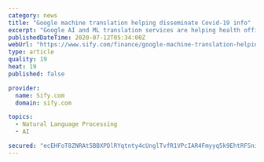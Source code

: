 ```yaml
---
category: news
title: "Google machine translation helping disseminate Covid-19 info"
excerpt: "Google AI and ML translation services are helping health officials communicate with people in languages they understand to disseminate the Covid-19 information, and it means reaching 51 million migrants in at least 350 languages in the US alone."
publishedDateTime: 2020-07-12T05:34:00Z
webUrl: "https://www.sify.com/finance/google-machine-translation-helping-disseminate-covid-19-info-news-topnews-uhmf4Bacbhaej.html"
type: article
quality: 19
heat: 19
published: false

provider:
  name: Sify.com
  domain: sify.com

topics:
  - Natural Language Processing
  - AI

secured: "ecEHFoT8ZNRAt5BBXPDlRYqtnty4cUnglTvfR1VPcIAR4Fmyyq5k9EhtRFSniBx4De9+3WCOgFEBFdirNti/ISQVCM+j+/aUjv3mrn2oBsUp92gZ3+JojBCPY/wg9JWxkE+lwRglqbCZ1+oJpH2YMuB9KxPpy75RQKv5P+wHlXLJB7HzMJfzfZwnmkX3dQ7O2d78GENSNJJmLXtwBLvvJoXtlJxYq/KwAjzp8KeQVYG5urXlrOTv2M6EMQy/PMEuCAa8bSebJNxgVgpgaMEwOY013kfNooWNKYe/VDYr6wPVnsOREX4jDMJYEQTE5J7NROGXaMYdWFPJw3qYFJTG5Q==;MJi3eugYgaaLVcnQXaZzxw=="
---
```


